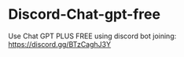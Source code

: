 # Discord-Chat-gpt-free
Use Chat GPT PLUS FREE using discord bot joining: https://discord.gg/BTzCaghJ3Y







                                    